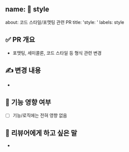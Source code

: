 ## name: 🎨 style
about: 코드 스타일/포맷팅 관련 PR
title: 'style: '
labels: style

## ✅ PR 개요

- 포맷팅, 세미콜론, 코드 스타일 등 형식 관련 변경

## ✍️ 변경 내용

- 

## 🚫 기능 영향 여부

- [ ]  기능/로직에는 전혀 영향 없음

## 🙏 리뷰어에게 하고 싶은 말

- 